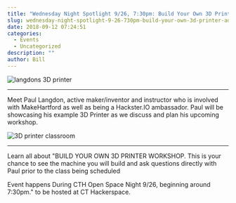 ```yaml
---
title: "Wednesday Night Spotlight 9/26, 7:30pm: Build Your Own 3D Printer  advanced Preview / Discussion"
slug: wednesday-night-spotlight-9-26-730pm-build-your-own-3d-printer-advanced-preview-discussion
date: 2018-09-12 07:24:51
categories:
  - Events
  - Uncategorized
description: ""
author: Bill
---
```



![langdons 3D printer](/uploads/2018/09/langdons-3d-printer-300x170.png)

<hr />

Meet Paul Langdon, active maker/inventor and instructor who is involved with MakeHartford as well as being a Hackster.IO ambassador. Paul will be showcasing his example 3D Printer as we discuss and plan his upcoming workshop.

![3D printer classroom](/uploads/2018/09/3d-printer-classroom-300x225.jpg)

<hr />

Learn all about "BUILD YOUR OWN 3D PRINTER WORKSHOP. This is your chance to see the machine you will build and ask questions directly with Paul prior to the class being scheduled

Event happens During CTH Open Space Night 9/26, beginning around 7:30pm." to be hosted at CT Hackerspace.
